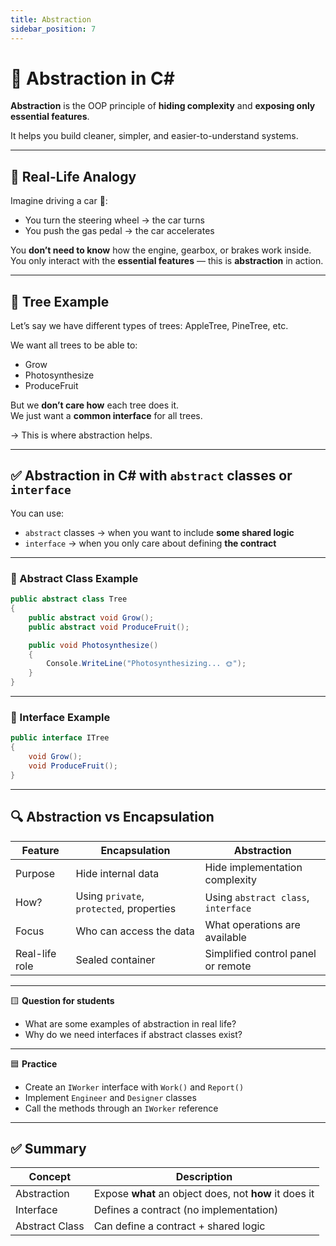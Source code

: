 ```yaml
---
title: Abstraction
sidebar_position: 7
---
```


# 🧊 Abstraction in C#

**Abstraction** is the OOP principle of **hiding complexity** and **exposing only essential features**.

It helps you build cleaner, simpler, and easier-to-understand systems.

---

## 🧠 Real-Life Analogy

Imagine driving a car 🚗:

- You turn the steering wheel → the car turns
- You push the gas pedal → the car accelerates

You **don’t need to know** how the engine, gearbox, or brakes work inside.  
You only interact with the **essential features** — this is **abstraction** in action.

---

## 🌳 Tree Example

Let’s say we have different types of trees: AppleTree, PineTree, etc.

We want all trees to be able to:

- Grow
- Photosynthesize
- ProduceFruit

But we **don’t care how** each tree does it.  
We just want a **common interface** for all trees.

→ This is where abstraction helps.

---

## ✅ Abstraction in C# with `abstract` classes or `interface`

You can use:

- `abstract` classes → when you want to include **some shared logic**
- `interface` → when you only care about defining **the contract**

---

### 📘 Abstract Class Example

```csharp
public abstract class Tree
{
    public abstract void Grow();
    public abstract void ProduceFruit();

    public void Photosynthesize()
    {
        Console.WriteLine("Photosynthesizing... 🌞");
    }
}
```

---

### 📘 Interface Example

```csharp
public interface ITree
{
    void Grow();
    void ProduceFruit();
}
```

---

## 🔍 Abstraction vs Encapsulation

| Feature        | Encapsulation                            | Abstraction                         |
| -------------- | ---------------------------------------- | ----------------------------------- |
| Purpose        | Hide internal data                       | Hide implementation complexity      |
| How?           | Using `private`, `protected`, properties | Using `abstract class`, `interface` |
| Focus          | Who can access the data                  | What operations are available       |
| Real-life role | Sealed container                         | Simplified control panel or remote  |

---

🟨 **Question for students**

- What are some examples of abstraction in real life?
- Why do we need interfaces if abstract classes exist?

---

🟦 **Practice**

- Create an `IWorker` interface with `Work()` and `Report()`
- Implement `Engineer` and `Designer` classes
- Call the methods through an `IWorker` reference

---

## ✅ Summary

| Concept        | Description                                            |
| -------------- | ------------------------------------------------------ |
| Abstraction    | Expose **what** an object does, not **how** it does it |
| Interface      | Defines a contract (no implementation)                 |
| Abstract Class | Can define a contract + shared logic                   |
